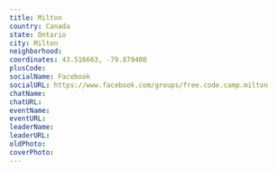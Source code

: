 ```yaml
---
title: Milton
country: Canada
state: Ontario
city: Milton
neighborhood: 
coordinates: 43.516663, -79.879400
plusCode:
socialName: Facebook
socialURL: https://www.facebook.com/groups/free.code.camp.milton
chatName:
chatURL:
eventName:
eventURL:
leaderName:
leaderURL:
oldPhoto: 
coverPhoto:
---
```

